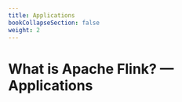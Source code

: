 ```yaml
---
title: Applications
bookCollapseSection: false
weight: 2
---
```


# What is Apache Flink? — Applications
